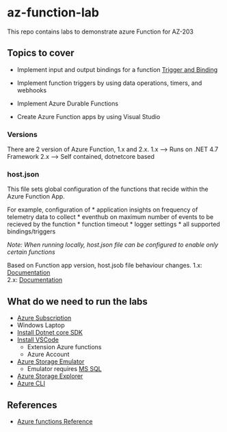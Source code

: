 # az-function-lab
This repo contains labs to demonstrate azure Function for AZ-203

## Topics to cover
  - Implement input and output bindings for a function
    [Trigger and Binding](https://docs.microsoft.com/en-us/azure/azure-functions/functions-triggers-bindings)
  
  - Implement function triggers by using data operations, timers, and webhooks
  
  - Implement Azure Durable Functions
  
  - Create Azure Function apps by using Visual Studio

### Versions
  There are 2 version of Azure Function, 1.x and 2.x. 
  1.x --> Runs on .NET 4.7 Framework
  2.x --> Self contained, dotnetcore based

### host.json
  This file sets global configuration of the functions that recide within the Azure Function App.

  For example, configuration of
    * application insights on frequency of telemetry data to collect
    * eventhub on maximum number of events to be recieved by the function
    * function timeout
    * logger settings
    * all supported bindings/triggers

  <i>Note: When running locally, host.json file can be configured to enable only certain functions</i>

  Based on Function app version, host.jsob file behaviour changes. 
  1.x: [Documentation](https://docs.microsoft.com/en-us/azure/azure-functions/functions-host-json-v1)  
  2.x: [Documentation](https://docs.microsoft.com/en-us/azure/azure-functions/functions-host-json) 

## What do we need to run the labs
  - [Azure Subscription](https://portal.azure.com)
  - Windows Laptop
  - [Install Dotnet core SDK](https://dotnet.microsoft.com/download/thank-you/dotnet-sdk-2.2.401-windows-x64-installer)
  - [Install VSCode](https://code.visualstudio.com/download#)
    - Extension Azure functions
    - Azure Account
  - [Azure Storage Emulator](https://docs.microsoft.com/en-us/azure/storage/common/storage-use-emulator)
    - Emulator requires [MS SQL](https://download.microsoft.com/download/5/E/9/5E9B18CC-8FD5-467E-B5BF-BADE39C51F73/SQLServer2017-SSEI-Expr.exe)
  - [Azure Storage Explorer](https://go.microsoft.com/fwlink/?LinkId=708343&clcid=0x409)
  - [Azure CLI](https://docs.microsoft.com/en-us/cli/azure/install-azure-cli-windows?view=azure-cli-latest)

## References
  - [Azure functions Reference](https://docs.microsoft.com/en-us/azure/azure-functions/functions-reference)

